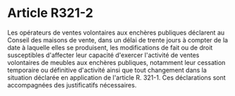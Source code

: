 # Article R321-2

<p>Les opérateurs de ventes volontaires aux enchères publiques déclarent au        Conseil des maisons de vente, dans un délai de trente jours à compter de la date à laquelle elles se produisent, les modifications de fait ou de droit susceptibles d'affecter leur capacité d'exercer l'activité de ventes volontaires de meubles aux enchères publiques, notamment leur cessation temporaire ou définitive d'activité ainsi que tout changement dans la situation déclarée en application de l'article R. 321-1. Ces déclarations sont accompagnées des justificatifs nécessaires.</p>